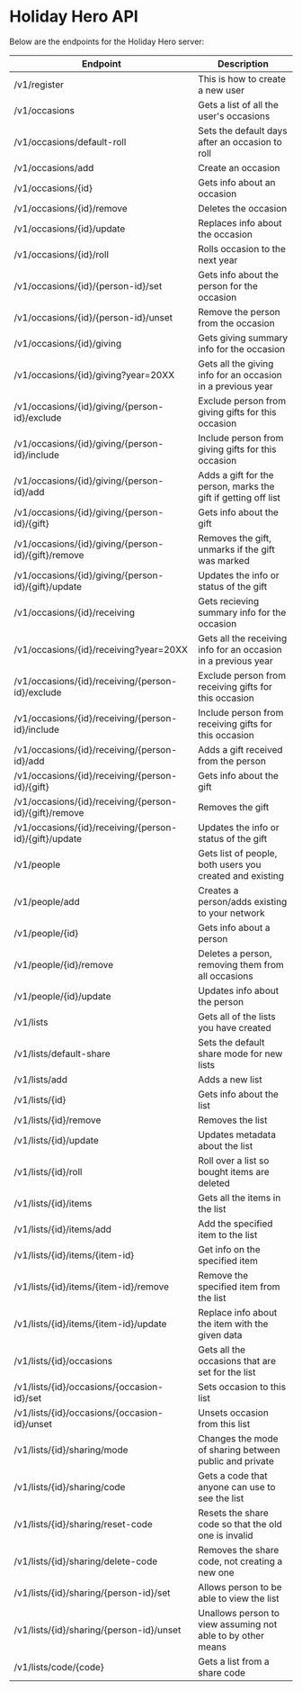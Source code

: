 Holiday Hero API
================

Below are the endpoints for the Holiday Hero server:

| Endpoint                                                  | Description                                                   |
|-----------------------------------------------------------|---------------------------------------------------------------|
| /v1/register                                              | This is how to create a new user                              |
| /v1/occasions                                             | Gets a list of all the user's occasions                       |
| /v1/occasions/default-roll                                | Sets the default days after an occasion to roll               |
| /v1/occasions/add                                         | Create an occasion                                            |
| /v1/occasions/{id}                                        | Gets info about an occasion                                   |
| /v1/occasions/{id}/remove                                 | Deletes the occasion                                          |
| /v1/occasions/{id}/update                                 | Replaces info about the occasion                              |
| /v1/occasions/{id}/roll                                   | Rolls occasion to the next year                               |
| /v1/occasions/{id}/{person-id}/set                        | Gets info about the person for the occasion                   |
| /v1/occasions/{id}/{person-id}/unset                      | Remove the person from the occasion                           |
| /v1/occasions/{id}/giving                                 | Gets giving summary info for the occasion                     |
| /v1/occasions/{id}/giving?year=20XX                       | Gets all the giving info for an occasion in a previous year   |
| /v1/occasions/{id}/giving/{person-id}/exclude             | Exclude person from giving gifts for this occasion            |
| /v1/occasions/{id}/giving/{person-id}/include             | Include person from giving gifts for this occasion            |
| /v1/occasions/{id}/giving/{person-id}/add                 | Adds a gift for the person, marks the gift if getting off list|
| /v1/occasions/{id}/giving/{person-id}/{gift}              | Gets info about the gift                                      |
| /v1/occasions/{id}/giving/{person-id}/{gift}/remove       | Removes the gift, unmarks if the gift was marked              |
| /v1/occasions/{id}/giving/{person-id}/{gift}/update       | Updates the info or status of the gift                        |
| /v1/occasions/{id}/receiving                              | Gets recieving summary info for the occasion                  |
| /v1/occasions/{id}/receiving?year=20XX                    | Gets all the receiving info for an occasion in a previous year|
| /v1/occasions/{id}/receiving/{person-id}/exclude          | Exclude person from receiving gifts for this occasion         |
| /v1/occasions/{id}/receiving/{person-id}/include          | Include person from receiving gifts for this occasion         |
| /v1/occasions/{id}/receiving/{person-id}/add              | Adds a gift received from the person                          |
| /v1/occasions/{id}/receiving/{person-id}/{gift}           | Gets info about the gift                                      |
| /v1/occasions/{id}/receiving/{person-id}/{gift}/remove    | Removes the gift                                              |
| /v1/occasions/{id}/receiving/{person-id}/{gift}/update    | Updates the info or status of the gift                        |
| /v1/people                                                | Gets list of people, both users you created and existing      |
| /v1/people/add                                            | Creates a person/adds existing to your network                |
| /v1/people/{id}                                           | Gets info about a person                                      |
| /v1/people/{id}/remove                                    | Deletes a person, removing them from all occasions            |
| /v1/people/{id}/update                                    | Updates info about the person                                 |
| /v1/lists                                                 | Gets all of the lists you have created                        |
| /v1/lists/default-share                                   | Sets the default share mode for new lists                     |
| /v1/lists/add                                             | Adds a new list                                               |
| /v1/lists/{id}                                            | Gets info about the list                                      |
| /v1/lists/{id}/remove                                     | Removes the list                                              |
| /v1/lists/{id}/update                                     | Updates metadata about the list                               |
| /v1/lists/{id}/roll                                       | Roll over a list so bought items are deleted                  |
| /v1/lists/{id}/items                                      | Gets all the items in the list                                |
| /v1/lists/{id}/items/add                                  | Add the specified item to the list                            |
| /v1/lists/{id}/items/{item-id}                            | Get info on the specified item                                |
| /v1/lists/{id}/items/{item-id}/remove                     | Remove the specified item from the list                       |
| /v1/lists/{id}/items/{item-id}/update                     | Replace info about the item with the given data               |
| /v1/lists/{id}/occasions                                  | Gets all the occasions that are set for the list              |
| /v1/lists/{id}/occasions/{occasion-id}/set                | Sets occasion to this list                                    |
| /v1/lists/{id}/occasions/{occasion-id}/unset              | Unsets occasion from this list                                |
| /v1/lists/{id}/sharing/mode                               | Changes the mode of sharing between public and private        |
| /v1/lists/{id}/sharing/code                               | Gets a code that anyone can use to see the list               |
| /v1/lists/{id}/sharing/reset-code                         | Resets the share code so that the old one is invalid          |
| /v1/lists/{id}/sharing/delete-code                        | Removes the share code, not creating a new one                |
| /v1/lists/{id}/sharing/{person-id}/set                    | Allows person to be able to view the list                     |
| /v1/lists/{id}/sharing/{person-id}/unset                  | Unallows person to view assuming not able to by other means   |
| /v1/lists/code/{code}                                     | Gets a list from a share code                                 |
